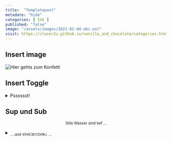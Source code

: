 ```yaml
--- 
title:  "Templatepost"
metadate: "hide"
categories: [ SVG ]
published: "false"
image: "/assets/images/2021-01-dd-abc.ext"
visit: https://closer2u.github.io/vanilla_and_chocolate/categories.html#svg
---
```


Insert image
------------

<img alt="Hier gehts zum Konfetti" src="https://cdn.statically.io/gh/Closer2U/vanilla_and_chocolate/master/assets/images/2020-12-19-konfetti2.svg">


Insert Toggle
-------------

<details><summary> Psssssst! </summary>
 <p align="center">🧸 </p>
</details>


Sup und Sub
-----------

<p align="center"><sup> Stile Wasser sind tief ... </sup></p>
  <details><summary> <sub> ... und ꁍꏹꀍꏹꀤꂵꋊꀤꌚꃴꁏ꒒꒒ ...  </sub></summary>


***

[Gibt's was Neues?](https://github.com/Closer2U)